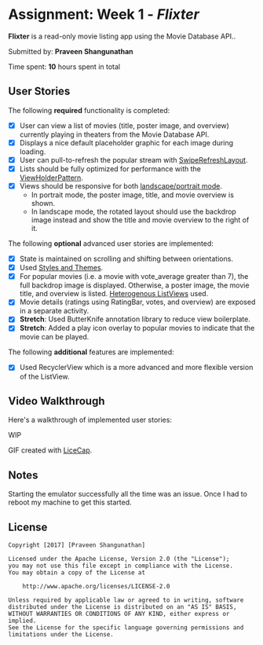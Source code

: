 # Assignment: Week 1 - *Flixter*

**Flixter** is a read-only movie listing app using the Movie Database API..

Submitted by: **Praveen Shangunathan**

Time spent: **10** hours spent in total

## User Stories

The following **required** functionality is completed:

* [X] User can view a list of movies (title, poster image, and overview) currently playing in theaters from the Movie Database API.
* [X] Displays a nice default placeholder graphic for each image during loading.
* [X] User can pull-to-refresh the popular stream with [SwipeRefreshLayout](http://guides.codepath.com/android/Implementing-Pull-to-Refresh-Guide).
* [X] Lists should be fully optimized for performance with the [ViewHolderPattern](http://guides.codepath.com/android/Using-an-ArrayAdapter-with-ListView#improving-performance-with-the-viewholder-pattern).
* [X] Views should be responsive for both [landscape/portrait mode](http://guides.codepath.com/android/Understanding-App-Resources#creating-alternate-resources).
    * In portrait mode, the poster image, title, and movie overview is shown.
    * In landscape mode, the rotated layout should use the backdrop image instead and show the title and movie overview to the right of it.

The following **optional** advanced user stories are implemented:

* [X] State is maintained on scrolling and shifting between orientations.
* [X] Used [Styles and Themes](http://guides.codepath.com/android/Styles-and-Themes).
* [X] For popular movies (i.e. a movie with vote_average greater than 7), the full backdrop image is displayed. Otherwise, a poster image, the movie title, and overview is listed. [Heterogenous ListViews](http://guides.codepath.com/android/Implementing-a-Heterogenous-ListView) used.
* [X] Movie details (ratings using RatingBar, votes, and overview) are exposed in a separate activity.
* [X] **Stretch**: Used ButterKnife annotation library to reduce view boilerplate.
* [X] **Stretch**: Added a play icon overlay to popular movies to indicate that the movie can be played.

The following **additional** features are implemented:

* [X] Used RecyclerView which is a more advanced and more flexible version of the ListView.

## Video Walkthrough

Here's a walkthrough of implemented user stories:

WIP

GIF created with [LiceCap](http://www.cockos.com/licecap/).

## Notes

Starting the emulator successfully all the time was an issue. Once I had to reboot my machine to get this started.

## License

    Copyright [2017] [Praveen Shangunathan]

    Licensed under the Apache License, Version 2.0 (the "License");
    you may not use this file except in compliance with the License.
    You may obtain a copy of the License at

        http://www.apache.org/licenses/LICENSE-2.0

    Unless required by applicable law or agreed to in writing, software
    distributed under the License is distributed on an "AS IS" BASIS,
    WITHOUT WARRANTIES OR CONDITIONS OF ANY KIND, either express or implied.
    See the License for the specific language governing permissions and
    limitations under the License.
